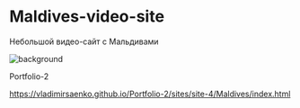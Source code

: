 # Maldives-video-site

Небольшой видео-сайт с Мальдивами

![background](https://user-images.githubusercontent.com/56477695/115112230-326ad780-9f8d-11eb-83d2-24aced6ad8da.png)

Portfolio-2

https://vladimirsaenko.github.io/Portfolio-2/sites/site-4/Maldives/index.html
